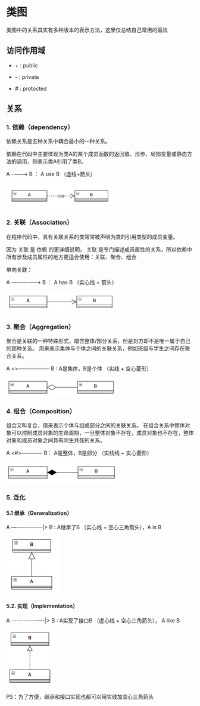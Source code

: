 # 类图

类图中的关系其实有多种版本的表示方法，这里仅总结自己常用的画法

## 访问作用域

* \+ : public

* \- : private
* \# : protocted

## 关系

### 1. 依赖（dependency）

依赖关系是五种关系中耦合最小的一种关系。

依赖在代码中主要体现为类A的某个成员函数的返回值、形参、局部变量或静态方法的调用，则表示类A引用了类B。

  A ----> B ： A use B （虚线+箭头）

![A use B](https://github.com/Nixum/Java-Note/raw/master/Note/picture/UML-use.png)

### 2. 关联（Association）

在程序代码中，具有关联关系的类常常被声明为类的引用类型的成员变量。

因为 关联 是 依赖 的更详细说明， 关联 是专门描述成员属性的关系，所以依赖中所有涉及成员属性的地方更适合使用：关联、聚合、组合

单向关联：

A ——————> B ： A has B （实心线 + 箭头）

 ![A has B](https://github.com/Nixum/Java-Note/raw/master/Note/picture/UML-association.png)

### 3. 聚合（Aggregation）

聚合是关联的一种特殊形式，暗含整体/部分关系，但是对方却不是唯一属于自己的那种关系。 用来表示集体与个体之间的关联关系，例如班级与学生之间存在聚合关系。

A <>—————— B :   A是集体，B是个体 （实线 + 空心菱形）

  ![A是集体，B是个体](https://github.com/Nixum/Java-Note/raw/master/Note/picture/UML-aggregation.png)

### 4. 组合（Composition）

组合又叫复合，用来表示个体与组成部分之间的关联关系。 在组合关系中整体对象可以控制成员对象的生命周期，一旦整体对象不存在，成员对象也不存在，整体对象和成员对象之间具有同生共死的关系。

A <#>———— B： A是整体，B是部分  （实线线 + 实心菱形）

  ![A是整体，B是部分](https://github.com/Nixum/Java-Note/raw/master/Note/picture/UML-composition.png)

### 5. 泛化

#### 5.1 继承（Generalization）

A ——————|> B : A继承了B  （实心线 + 空心三角箭头），A is B

![A继承了B](https://github.com/Nixum/Java-Note/raw/master/Note/picture/UML-generalization.png)

#### 5.2. 实现（Implementation）

A --------------|> B : A实现了接口B （虚心线 + 空心三角箭头）， A like B

![A实现了接口B](https://github.com/Nixum/Java-Note/raw/master/Note/picture/UML-implementation.png)

PS：为了方便，继承和接口实现也都可以用实线加空心三角箭头